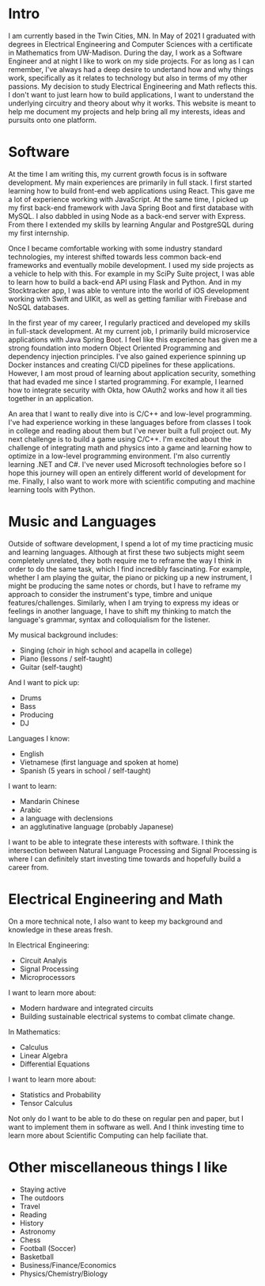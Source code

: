 # Intro

I am currently based in the Twin Cities, MN. In May of 2021 I graduated with degrees in Electrical Engineering and Computer Sciences with a certificate in Mathematics from UW-Madison. During the day, I work as a Software Engineer and at night I like to work on my side projects. For as long as I can remember, I've always had a deep desire to undertand how and why things work, specifically as it relates to technology but also in terms of my other passions. My decision to study Electrical Engineering and Math reflects this. I don't want to just learn how to build applications, I want to understand the underlying circuitry and theory about why it works. This website is meant to help me document my projects and help bring all my interests, ideas and pursuits onto one platform.

# Software

At the time I am writing this, my current growth focus is in software development. My main experiences are primarily in full stack. I first started learning how to build front-end web applications using React. This gave me a lot of experience working with JavaScript. At the same time, I picked up my first back-end framework with Java Spring Boot and first database with MySQL. I also dabbled in using Node as a back-end server with Express. From there I extended my skills by learning Angular and PostgreSQL during my first internship.

Once I became comfortable working with some industry standard technologies, my interest shifted towards less common back-end frameworks and eventually mobile development. I used my side projects as a vehicle to help with this. For example in my SciPy Suite project, I was able to learn how to build a back-end API using Flask and Python. And in my Stocktracker app, I was able to venture into the world of iOS development working with Swift and UIKit, as well as getting familiar with Firebase and NoSQL databases.

In the first year of my career, I regularly practiced and developed my skills in full-stack development. At my current job, I primarily build microservice applications with Java Spring Boot. I feel like this experience has given me a strong foundation into modern Object Oriented Programming and dependency injection principles. I've also gained experience spinning up Docker instances and creating CI/CD pipelines for these applications. However, I am most proud of learning about application security, something that had evaded me since I started programming. For example, I learned how to integrate security with Okta, how OAuth2 works and how it all ties together in an application.

An area that I want to really dive into is C/C++ and low-level programming. I've had experience working in these languages before from classes I took in college and reading about them but I've never built a full project out. My next challenge is to build a game using C/C++. I'm excited about the challenge of integrating math and physics into a game and learning how to optimize in a low-level programming environment. I'm also currently learning .NET and C#. I've never used Microsoft technologies before so I hope this journey will open an entirely different world of development for me. Finally, I also want to work more with scientific computing and machine learning tools with Python.

# Music and Languages

Outside of software development, I spend a lot of my time practicing music and learning languages. Although at first these two subjects might seem completely unrelated, they both require me to reframe the way I think in order to do the same task, which I find incredibly fascinating. For example, whether I am playing the guitar, the piano or picking up a new instrument, I might be producing the same notes or chords, but I have to reframe my approach to consider the instrument's type, timbre and unique features/challenges. Similarly, when I am trying to express my ideas or feelings in another language, I have to shift my thinking to match the language's grammar, syntax and colloquialism for the listener.

My musical background includes:

- Singing (choir in high school and acapella in college)
- Piano (lessons / self-taught)
- Guitar (self-taught)

And I want to pick up:

- Drums
- Bass
- Producing
- DJ

Languages I know:

- English
- Vietnamese (first language and spoken at home)
- Spanish (5 years in school / self-taught)

I want to learn:

- Mandarin Chinese
- Arabic
- a language with declensions
- an agglutinative language (probably Japanese)

I want to be able to integrate these interests with software. I think the intersection between Natural Language Processing and Signal Processing is where I can definitely start investing time towards and hopefully build a career from.

# Electrical Engineering and Math

On a more technical note, I also want to keep my background and knowledge in these areas fresh.

In Electrical Engineering:

- Circuit Analyis
- Signal Processing
- Microprocessors

I want to learn more about:

- Modern hardware and integrated circuits
- Building sustainable electrical systems to combat climate change.

In Mathematics:

- Calculus
- Linear Algebra
- Differential Equations

I want to learn more about:

- Statistics and Probability
- Tensor Calculus

Not only do I want to be able to do these on regular pen and paper, but I want to implement them in software as well. And I think investing time to learn more about Scientific Computing can help faciliate that.

# Other miscellaneous things I like

- Staying active
- The outdoors
- Travel
- Reading
- History
- Astronomy
- Chess
- Football (Soccer)
- Basketball
- Business/Finance/Economics
- Physics/Chemistry/Biology